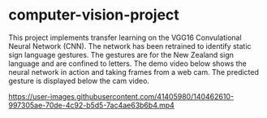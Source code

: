 # computer-vision-project

This project implements transfer learning on the VGG16 Convulational Neural Network (CNN). The network has been retrained to identify static sign language gestures. The gestures are for the New Zealand sign language and are confined to letters. The demo video below shows the neural network in action and taking frames from a web cam. The predicted gesture is displayed below the cam video. 

https://user-images.githubusercontent.com/41405980/140462610-997305ae-70de-4c92-b5d5-7ac4ae63b6b4.mp4

